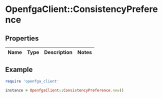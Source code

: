 # OpenfgaClient::ConsistencyPreference

## Properties

| Name | Type | Description | Notes |
| ---- | ---- | ----------- | ----- |

## Example

```ruby
require 'openfga_client'

instance = OpenfgaClient::ConsistencyPreference.new()
```

